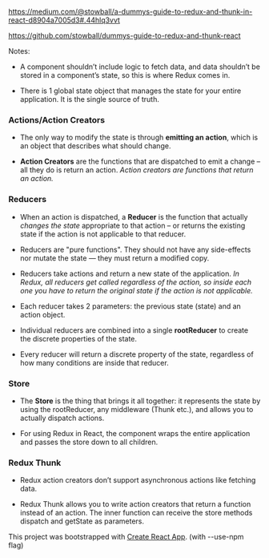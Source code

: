https://medium.com/@stowball/a-dummys-guide-to-redux-and-thunk-in-react-d8904a7005d3#.44hlq3vvt

https://github.com/stowball/dummys-guide-to-redux-and-thunk-react

Notes:

* A component shouldn’t include logic to fetch data, and data shouldn’t be stored in a component’s state, so this is where Redux comes in.

* There is 1 global state object that manages the state for your entire application. It is the single source of truth.

### Actions/Action Creators ###

* The only way to modify the state is through **emitting an action**, which is an object that describes what should change. 

* **Action Creators** are the functions that are dispatched to emit a change – all they do is return an action. *Action creators are functions that return an action.*

### Reducers ###

* When an action is dispatched, a **Reducer** is the function that actually *changes the state* appropriate to that action – or returns the existing state if the action is not applicable to that reducer.

* Reducers are "pure functions". They should not have any side-effects nor mutate the state — they must return a modified copy.

* Reducers take actions and return a new state of the application.
*In Redux, all reducers get called regardless of the action, so inside each one you have to return the original state if the action is not applicable.*

* Each reducer takes 2 parameters: the previous state (state) and an action object.

* Individual reducers are combined into a single **rootReducer** to create the discrete properties of the state.

*  Every reducer will return a discrete property of the state, regardless of how many conditions are inside that reducer.

### Store ###

* The **Store** is the thing that brings it all together: it represents the state by using the rootReducer, any middleware (Thunk etc.), and allows you to actually dispatch actions.

* For using Redux in React, the <Provider /> component wraps the entire application and passes the store down to all children.

### Redux Thunk ###
* Redux action creators don’t support asynchronous actions like fetching data.

* Redux Thunk allows you to write action creators that return a function instead of an action. The inner function can receive the store methods dispatch and getState as parameters.


This project was bootstrapped with [Create React App](https://github.com/facebook/create-react-app). (with --use-npm flag)

